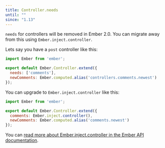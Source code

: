 ```yaml
---
title: Controller.needs
until: ""
since: "1.13"
---
```



`needs` for controllers will be removed in Ember 2.0. You can migrate away from this using `Ember.inject.controller`.

Lets say you have a `post` controller like this:

```javascript
import Ember from 'ember';

export default Ember.Controller.extend({
  needs: ['comments'],
  newComments: Ember.computed.alias('controllers.comments.newest')
});
```

You can upgrade to `Ember.inject.controller` like this:

```javascript
import Ember from 'ember';

export default Ember.Controller.extend({
  comments: Ember.inject.controller(),
  newComments: Ember.computed.alias('comments.newest')
});
```

You can [read more about Ember.inject.controller in the Ember API documentation](http://emberjs.com/api/classes/Ember.inject.html#method_controller).
